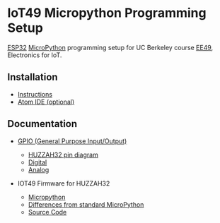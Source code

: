 # IoT49 Micropython Programming Setup 

[ESP32](https://esp32.com) [MicroPython](http://www.micropython.org) programming setup for UC Berkeley course [EE49](https://people.eecs.berkeley.edu/~boser/courses/49/overview.html), Electronics for IoT. 

## Installation

* [Instructions](doc/install.md)
* [Atom IDE (optional)](doc/atom_ide.md)


## Documentation

* [GPIO (General Purpose Input/Output)](doc/gpio.md)
   * [HUZZAH32 pin diagram](doc/huzzah32_pins.png)
   * [Digital](doc/digital_io.md)
   * [Analog](doc/analog_io.md)

* IOT49 Firmware for HUZZAH32
   * [Micropython](http://www.micropython.org)
   * [Differences from standard MicroPython](doc/differences.md)
   * [Source Code](https://github.com/bboser/MicroPython_ESP32_psRAM_LoBo)

